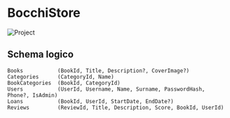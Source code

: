 # BocchiStore

![Project](https://img.shields.io/badge/Project-School-brightgreen)

## Schema logico
```
Books           (BookId, Title, Description?, CoverImage?)
Categories      (CategoryId, Name)
BookCategories  (BookId, CategoryId)
Users           (UserId, Username, Name, Surname, PasswordHash, Phone?, IsAdmin)
Loans           (BookId, UserId, StartDate, EndDate?)
Reviews         (ReviewId, Title, Description, Score, BookId, UserId)
```
